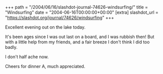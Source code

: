 +++
path = "/2004/06/16/slashdot-journal-74626-windsurfing/"
title = "Windsurfing"
date = "2004-06-16T00:00:00+00:00"
[extra]
slashdot_url = "https://slashdot.org/journal/74626/windsurfing"
+++

<p>Excellent evening out on the lake today.</p>
<p>It's been ages since I was out last on a board, and I was rubbish then! But with a little help from my friends, and a fair breeze I don't think I did too badly.</p>
<p>I don't half ache now.</p>
<p>Cheers for dinner A, much appreciated.</p>

